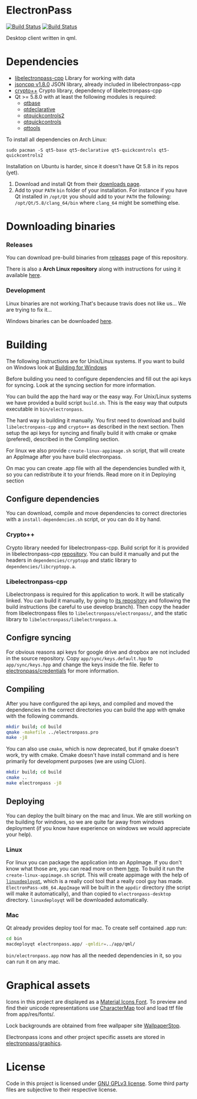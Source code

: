 # ElectronPass
[![Build Status](https://travis-ci.org/electronpass/electronpass-desktop.svg?branch=develop)](https://travis-ci.org/electronpass/electronpass-desktop)
[![Build Status](https://ci.appveyor.com/api/projects/status/github/electronpass/electronpass-desktop)](https://ci.appveyor.com/project/electronpass/electronpass-desktop)

Desktop client written in qml.

# Dependencies

- [libelectronpass-cpp](https://github.com/electronpass/libelectronpass) Library for working with data
- [jsoncpp v1.8.0](https://github.com/open-source-parsers/jsoncpp) JSON library, already included in libelectronpass-cpp
- [crypto++](https://www.cryptopp.com/) Crypto library, dependency of libelectronpass-cpp
- Qt >= 5.8.0 with at least the following modules is required:
    - [qtbase](http://code.qt.io/cgit/qt/qtbase.git)
    - [qtdeclarative](http://code.qt.io/cgit/qt/qtdeclarative.git)
    - [qtquickcontrols2](http://code.qt.io/cgit/qt/qtquickcontrols2.git)
    - [qtquickcontrols](http://code.qt.io/cgit/qt/qtquickcontrols.git)
    - [qttools](http://code.qt.io/cgit/qt/qttools.git/)

To install all dependencies on Arch Linux:
```
sudo pacman -S qt5-base qt5-declarative qt5-quickcontrols qt5-quickcontrols2
```
Installation on Ubuntu is harder, since it doesn't have Qt 5.8 in its repos (yet).

1. Download and install Qt from their [downloads page](https://www.qt.io/download/).
2. Add to your ```PATH``` ```bin``` folder of your installation. For instance if you have Qt installed in ```/opt/Qt``` you should add to your ```PATH``` the following: ```/opt/Qt/5.8/clang_64/bin``` where ```clang_64``` might be something else.

# Downloading binaries

### Releases

You can download pre-build binaries from [releases](https://github.com/electronpass/electronpass-desktop/releases) page of this repository.

There is also a **Arch Linux repository** along with instructions for using it available [here](https://github.com/electronpass/arch-packages).

### Development
Linux binaries are not working.That's because travis does not like us... We are trying to fix it...

Windows binaries can be downloaded [here](https://ci.appveyor.com/project/electronpass/electronpass-desktop/build/artifacts).


# Building
The following instructions are for Unix/Linux systems. If you want to build on Windows look at [Building for Windows](https://github.com/electronpass/electronpass-desktop/blob/develop/Build-Win.md)

Before building you need to configure dependencies and fill out the api keys for syncing. Look at the syncing section for more information.

You can build the app the hard way or the easy way. For Unix/Linux systems we have provided a build script `build.sh`. This is the easy way that outputs executable in `bin/electronpass`.

The hard way is building it manually. You first need to download and build `libelectronpass-cpp` and `crypto++` as described in the next section. Then setup the api keys for syncing and finally build it with cmake or qmake (prefered), described in the Compiling section.

For linux we also provide `create-linux-appimage.sh` script, that will create an AppImage after you have build electronpass.

On mac you can create .app file with all the dependencies bundled with it, so you can redistribute it to your friends. Read more on it in Deploying section

## Configure dependencies
You can download, compile and move dependencies to correct directories with a `install-dependencies.sh` script, or you can do it by hand.

### Crypto++
Crypto library needed for libelectronpass-cpp. Build script for it is provided in libelectronpass-cpp [repository](https://github.com/electronpass/libelectronpass-cpp/tree/develop). You can build it manually and put the headers in ```dependencies/cryptopp``` and static library to ```dependencies/libcryptopp.a```.

### Libelectronpass-cpp
Libelectronpass is required for this application to work. It will be statically linked. You can build it manually, by going to [its repository](https://github.com/electronpass/libelectronpass-cpp/) and following the build instructions (be careful to use develop branch). Then copy the header from libelectronpass files to ```libelectronpass/electronpass/```, and the static library to ```libelectronpass/libelectronpass.a```.

## Configre syncing
For obvious reasons api keys for google drive and dropbox are not included in the source repository. Copy `app/sync/keys.default.hpp` to `app/sync/keys.hpp` and change the keys inside the file. Refer to [electronpass/credentials](https://github.com/electronpass/credentials) for more information.

## Compiling
After you have configured the api keys, and compiled and moved the dependencies in the correct directories you can build the app with qmake with the following commands.

```bash
mkdir build; cd build
qmake -makefile ../electronpass.pro
make -j8
```

You can also use `cmake`, which is now deprecated, but if qmake doesn't work, try with cmake. Cmake doesn't have install command and is here primarily for development purposes (we are using CLion).
```bash
mkdir build; cd build
cmake ..
make electronpass -j8
```

## Deploying

You can deploy the built binary on the mac and linux. We are still working on the building for windows, so we are quite far away from windows deployment (if you know have experience on windows we would appreciate your help).

### Linux
For linux you can package the application into an AppImage. If you don't know what those are, you can read more on them [here](https://appimage.org/). To build it run the `create-linux-appimage.sh` script. This will create appimage with the help of [`linuxdeployqt`](https://github.com/probonopd/linuxdeployqt), which is a really cool tool that a really cool guy has made. `ElectronPass-x86_64.AppImage` will be built in the `appdir` directory (the script will make it automatically), and than copied to `electronpass-desktop` directory. `linuxdeployqt` will be downloaded automatically.

### Mac
Qt already provides deploy tool for mac. To create self contained .app run:
```bash
cd bin
macdeployqt electronpass.app/ -qmldir=../app/qml/
```
`bin/electronpass.app` now has all the needed dependencies in it, so you can run it on any mac.

# Graphical assets
Icons in this project are displayed as a [Material Icons Font](). To preview and find their unicode representations use [CharacterMap](http://bluejamesbond.github.io/CharacterMap/) tool and load ttf file from app/res/fonts/.

Lock backgrounds are obtained from free wallpaper site  [WallpaperStop](http://www.wallpaperstop.com).

Electronpass icons and other project specific assets are stored in [electronpass/graphics](https://github.com/electronpass/graphics).

# License
Code in this project is licensed under [GNU GPLv3 license](https://github.com/electronpass/electronpass-desktop/blob/master/LICENSE). Some third party files are subjective to their respective license.
